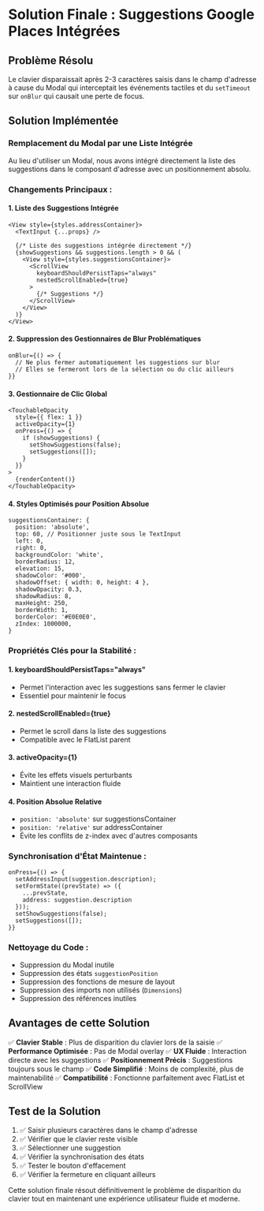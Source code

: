 # Solution Finale : Suggestions Google Places Intégrées

## Problème Résolu

Le clavier disparaissait après 2-3 caractères saisis dans le champ d'adresse à cause du Modal qui interceptait les événements tactiles et du `setTimeout` sur `onBlur` qui causait une perte de focus.

## Solution Implémentée

### **Remplacement du Modal par une Liste Intégrée**

Au lieu d'utiliser un Modal, nous avons intégré directement la liste des suggestions dans le composant d'adresse avec un positionnement absolu.

### **Changements Principaux :**

#### 1. **Liste des Suggestions Intégrée**
```tsx
<View style={styles.addressContainer}>
  <TextInput {...props} />
  
  {/* Liste des suggestions intégrée directement */}
  {showSuggestions && suggestions.length > 0 && (
    <View style={styles.suggestionsContainer}>
      <ScrollView 
        keyboardShouldPersistTaps="always"
        nestedScrollEnabled={true}
      >
        {/* Suggestions */}
      </ScrollView>
    </View>
  )}
</View>
```

#### 2. **Suppression des Gestionnaires de Blur Problématiques**
```tsx
onBlur={() => {
  // Ne plus fermer automatiquement les suggestions sur blur
  // Elles se fermeront lors de la sélection ou du clic ailleurs
}}
```

#### 3. **Gestionnaire de Clic Global**
```tsx
<TouchableOpacity 
  style={{ flex: 1 }}
  activeOpacity={1}
  onPress={() => {
    if (showSuggestions) {
      setShowSuggestions(false);
      setSuggestions([]);
    }
  }}
>
  {renderContent()}
</TouchableOpacity>
```

#### 4. **Styles Optimisés pour Position Absolue**
```tsx
suggestionsContainer: {
  position: 'absolute',
  top: 60, // Positionner juste sous le TextInput
  left: 0,
  right: 0,
  backgroundColor: 'white',
  borderRadius: 12,
  elevation: 15,
  shadowColor: '#000',
  shadowOffset: { width: 0, height: 4 },
  shadowOpacity: 0.3,
  shadowRadius: 8,
  maxHeight: 250,
  borderWidth: 1,
  borderColor: '#E0E0E0',
  zIndex: 1000000,
}
```

### **Propriétés Clés pour la Stabilité :**

#### 1. **keyboardShouldPersistTaps="always"**
- Permet l'interaction avec les suggestions sans fermer le clavier
- Essentiel pour maintenir le focus

#### 2. **nestedScrollEnabled={true}**
- Permet le scroll dans la liste des suggestions
- Compatible avec le FlatList parent

#### 3. **activeOpacity={1}**
- Évite les effets visuels perturbants
- Maintient une interaction fluide

#### 4. **Position Absolue Relative**
- `position: 'absolute'` sur suggestionsContainer
- `position: 'relative'` sur addressContainer
- Évite les conflits de z-index avec d'autres composants

### **Synchronisation d'État Maintenue :**

```tsx
onPress={() => {
  setAddressInput(suggestion.description);
  setFormState((prevState) => ({ 
    ...prevState, 
    address: suggestion.description 
  }));
  setShowSuggestions(false);
  setSuggestions([]);
}}
```

### **Nettoyage du Code :**

- Suppression du Modal inutile
- Suppression des états `suggestionPosition`
- Suppression des fonctions de mesure de layout
- Suppression des imports non utilisés (`Dimensions`)
- Suppression des références inutiles

## Avantages de cette Solution

✅ **Clavier Stable** : Plus de disparition du clavier lors de la saisie
✅ **Performance Optimisée** : Pas de Modal overlay
✅ **UX Fluide** : Interaction directe avec les suggestions
✅ **Positionnement Précis** : Suggestions toujours sous le champ
✅ **Code Simplifié** : Moins de complexité, plus de maintenabilité
✅ **Compatibilité** : Fonctionne parfaitement avec FlatList et ScrollView

## Test de la Solution

1. ✅ Saisir plusieurs caractères dans le champ d'adresse
2. ✅ Vérifier que le clavier reste visible
3. ✅ Sélectionner une suggestion
4. ✅ Vérifier la synchronisation des états
5. ✅ Tester le bouton d'effacement
6. ✅ Vérifier la fermeture en cliquant ailleurs

Cette solution finale résout définitivement le problème de disparition du clavier tout en maintenant une expérience utilisateur fluide et moderne.

